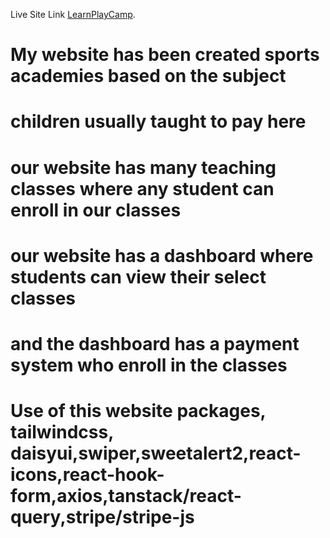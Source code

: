 Live Site Link [LearnPlayCamp](https://toy-marketplace-ba38f.web.app/).
# My website has been created sports academies based on the subject
# children usually taught to pay here
# our website has many teaching classes where any student can enroll in our classes
# our website has a dashboard where students can view their select classes
# and the dashboard has a payment system who enroll in the classes
# Use of this website packages, tailwindcss, daisyui,swiper,sweetalert2,react-icons,react-hook-form,axios,tanstack/react-query,stripe/stripe-js